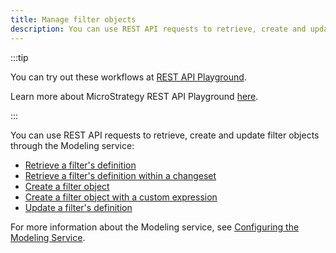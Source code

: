 ```yaml
---
title: Manage filter objects
description: You can use REST API requests to retrieve, create and update filter objects through the Modeling service.
---
```


:::tip

You can try out these workflows at [REST API Playground](https://www.postman.com/microstrategysdk/workspace/microstrategy-rest-api/folder/16131298-c51122ec-725f-4841-aa4f-1ba8f88249ff?ctx=documentation).

Learn more about MicroStrategy REST API Playground [here](/docs/getting-started/playground.md).

:::

You can use REST API requests to retrieve, create and update filter objects through the Modeling service:

- [Retrieve a filter's definition](./retrieve-a-filters-definition.md)
- [Retrieve a filter's definition within a changeset](./retrieve-a-filters-definition-within-a-changeset.md)
- [Create a filter object](./create-a-filter-object.md)
- [Create a filter object with a custom expression](./create-a-filter-object-with-a-custom-expression.md)
- [Update a filter's definition](./update-a-filters-definition.md)

For more information about the Modeling service, see [Configuring the Modeling Service](https://www2.microstrategy.com/producthelp/Current/InstallConfig/en-us/Content/modeling_service.htm).
